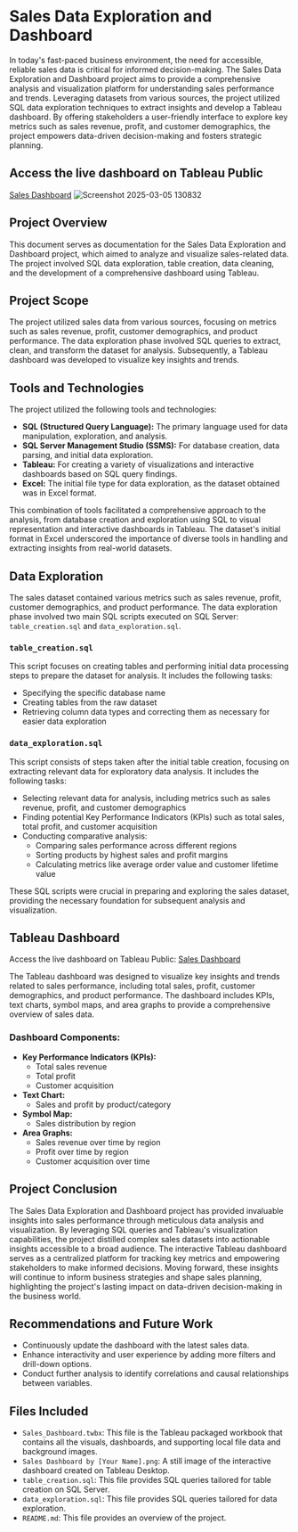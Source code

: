 # Sales Data Exploration and Dashboard

In today's fast-paced business environment, the need for accessible, reliable sales data is critical for informed decision-making. The Sales Data Exploration and Dashboard project aims to provide a comprehensive analysis and visualization platform for understanding sales performance and trends. Leveraging datasets from various sources, the project utilized SQL data exploration techniques to extract insights and develop a Tableau dashboard. By offering stakeholders a user-friendly interface to explore key metrics such as sales revenue, profit, and customer demographics, the project empowers data-driven decision-making and fosters strategic planning.

## Access the live dashboard on Tableau Public
[Sales Dashboard](https://public.tableau.com/app/profile/ramyadevipriya.yogeeswaran/viz/PortfolioProject01_17341122603910/SalesDashboard)
![Screenshot 2025-03-05 130832](https://github.com/user-attachments/assets/8f6e6965-7acf-4edc-8452-12f9298f7366)

## Project Overview
This document serves as documentation for the Sales Data Exploration and Dashboard project, which aimed to analyze and visualize sales-related data. The project involved SQL data exploration, table creation, data cleaning, and the development of a comprehensive dashboard using Tableau.

## Project Scope
The project utilized sales data from various sources, focusing on metrics such as sales revenue, profit, customer demographics, and product performance. The data exploration phase involved SQL queries to extract, clean, and transform the dataset for analysis. Subsequently, a Tableau dashboard was developed to visualize key insights and trends.

## Tools and Technologies
The project utilized the following tools and technologies:
- **SQL (Structured Query Language):** The primary language used for data manipulation, exploration, and analysis.
- **SQL Server Management Studio (SSMS):** For database creation, data parsing, and initial data exploration.
- **Tableau:** For creating a variety of visualizations and interactive dashboards based on SQL query findings.
- **Excel:** The initial file type for data exploration, as the dataset obtained was in Excel format.

This combination of tools facilitated a comprehensive approach to the analysis, from database creation and exploration using SQL to visual representation and interactive dashboards in Tableau. The dataset's initial format in Excel underscored the importance of diverse tools in handling and extracting insights from real-world datasets.

## Data Exploration
The sales dataset contained various metrics such as sales revenue, profit, customer demographics, and product performance. The data exploration phase involved two main SQL scripts executed on SQL Server: `table_creation.sql` and `data_exploration.sql`.

### `table_creation.sql`
This script focuses on creating tables and performing initial data processing steps to prepare the dataset for analysis. It includes the following tasks:
- Specifying the specific database name
- Creating tables from the raw dataset
- Retrieving column data types and correcting them as necessary for easier data exploration

### `data_exploration.sql`
This script consists of steps taken after the initial table creation, focusing on extracting relevant data for exploratory data analysis. It includes the following tasks:
- Selecting relevant data for analysis, including metrics such as sales revenue, profit, and customer demographics
- Finding potential Key Performance Indicators (KPIs) such as total sales, total profit, and customer acquisition
- Conducting comparative analysis:
  - Comparing sales performance across different regions
  - Sorting products by highest sales and profit margins
  - Calculating metrics like average order value and customer lifetime value

These SQL scripts were crucial in preparing and exploring the sales dataset, providing the necessary foundation for subsequent analysis and visualization.

## Tableau Dashboard
Access the live dashboard on Tableau Public: [Sales Dashboard](https://public.tableau.com/app/profile/ramyadevipriya.yogeeswaran/viz/PortfolioProject01_17341122603910/SalesDashboard)

The Tableau dashboard was designed to visualize key insights and trends related to sales performance, including total sales, profit, customer demographics, and product performance. The dashboard includes KPIs, text charts, symbol maps, and area graphs to provide a comprehensive overview of sales data.

### Dashboard Components:
- **Key Performance Indicators (KPIs):**
  - Total sales revenue
  - Total profit
  - Customer acquisition
- **Text Chart:**
  - Sales and profit by product/category
- **Symbol Map:**
  - Sales distribution by region
- **Area Graphs:**
  - Sales revenue over time by region
  - Profit over time by region
  - Customer acquisition over time

## Project Conclusion
The Sales Data Exploration and Dashboard project has provided invaluable insights into sales performance through meticulous data analysis and visualization. By leveraging SQL queries and Tableau's visualization capabilities, the project distilled complex sales datasets into actionable insights accessible to a broad audience. The interactive Tableau dashboard serves as a centralized platform for tracking key metrics and empowering stakeholders to make informed decisions. Moving forward, these insights will continue to inform business strategies and shape sales planning, highlighting the project's lasting impact on data-driven decision-making in the business world.

## Recommendations and Future Work
- Continuously update the dashboard with the latest sales data.
- Enhance interactivity and user experience by adding more filters and drill-down options.
- Conduct further analysis to identify correlations and causal relationships between variables.

## Files Included
- `Sales_Dashboard.twbx`: This file is the Tableau packaged workbook that contains all the visuals, dashboards, and supporting local file data and background images.
- `Sales Dashboard by [Your Name].png`: A still image of the interactive dashboard created on Tableau Desktop.
- `table_creation.sql`: This file provides SQL queries tailored for table creation on SQL Server.
- `data_exploration.sql`: This file provides SQL queries tailored for data exploration.
- `README.md`: This file provides an overview of the project.

